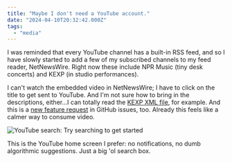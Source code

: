 ```yaml
---
title: "Maybe I don't need a YouTube account."
date: "2024-04-10T20:32:42.000Z"
tags: 
  - "media"
---
```


I was reminded that every YouTube channel has a built-in RSS feed, and so I have slowly started to add a few of my subscribed channels to my feed reader, NetNewsWire. Right now these include NPR Music (tiny desk concerts) and KEXP (in studio performances).

I can't watch the embedded video in NetNewsWire; I have to click on the title to get sent to YouTube. And I'm not sure how to bring in the descriptions, either...I can totally read the [KEXP XML file](https://www.youtube.com/feeds/videos.xml?channel_id=UC3I2GFN_F8WudD_2jUZbojA), for example. And this is a [new feature request](https://github.com/Ranchero-Software/NetNewsWire/issues/4065) in GitHub issues, too. Already this feels like a calmer way to consume video.

![YouTube search: Try searching to get started](images/IMG_3834-576x1024.png)

This is the YouTube home screen I prefer: no notifications, no dumb algorithmic suggestions. Just a big 'ol search box.

